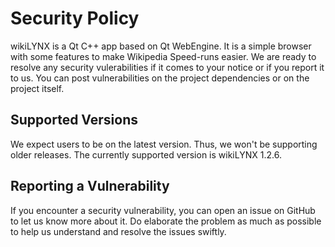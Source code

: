 # Security Policy

wikiLYNX is a Qt C++ app based on Qt WebEngine. It is a simple browser with some features to make Wikipedia Speed-runs easier. We are ready to resolve any security vulerabilities if it comes to 
your notice or if you report it to us. You can post vulnerabilities on the project dependencies or on the project itself. 

## Supported Versions

We expect users to be on the latest version. Thus, we won't be supporting older releases. The currently supported version is wikiLYNX 1.2.6.

## Reporting a Vulnerability

If you encounter a security vulnerability, you can open an issue on GitHub to let us know more about it. Do elaborate the problem as much as possible to help us understand and resolve the issues 
swiftly. 

